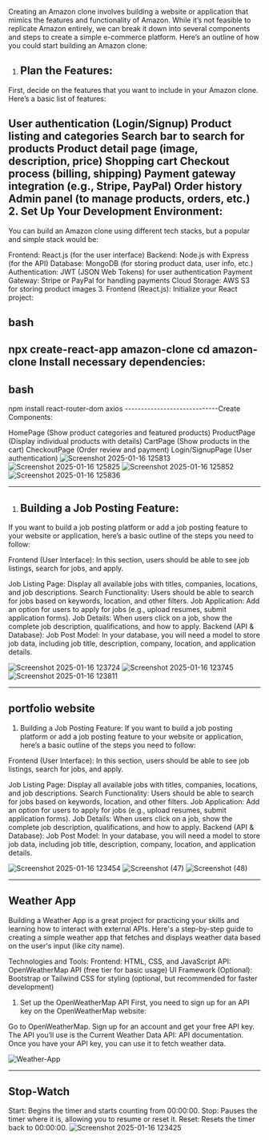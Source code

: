 Creating an Amazon clone involves building a website or application that mimics the features and functionality of Amazon. While it’s not feasible to replicate Amazon entirely, we can break it down into several components and steps to create a simple e-commerce platform. Here’s an outline of how you could start building an Amazon clone:

1. Plan the Features:
   -----------------------------------------
First, decide on the features that you want to include in your Amazon clone. Here’s a basic list of features:

User authentication (Login/Signup)
Product listing and categories
Search bar to search for products
Product detail page (image, description, price)
Shopping cart
Checkout process (billing, shipping)
Payment gateway integration (e.g., Stripe, PayPal)
Order history
Admin panel (to manage products, orders, etc.)
2. Set Up Your Development Environment:
---------------------------------------------
You can build an Amazon clone using different tech stacks, but a popular and simple stack would be:

Frontend: React.js (for the user interface)
Backend: Node.js with Express (for the API)
Database: MongoDB (for storing product data, user info, etc.)
Authentication: JWT (JSON Web Tokens) for user authentication
Payment Gateway: Stripe or PayPal for handling payments
Cloud Storage: AWS S3 for storing product images
3. Frontend (React.js):
Initialize your React project:

bash
----------------------
npx create-react-app amazon-clone
cd amazon-clone
Install necessary dependencies:
---------------------------------
bash
--------------------------------
npm install react-router-dom axios
-----------------------------Create Components:

HomePage (Show product categories and featured products)
ProductPage (Display individual products with details)
CartPage (Show products in the cart)
CheckoutPage (Order review and payment)
Login/SignupPage (User authentication)
![Screenshot 2025-01-16 125813](https://github.com/user-attachments/assets/2aef18b1-edf7-44b8-9647-8af3b83da201)
![Screenshot 2025-01-16 125825](https://github.com/user-attachments/assets/9cebdc25-55e1-4379-b169-c112006433e7)
![Screenshot 2025-01-16 125852](https://github.com/user-attachments/assets/d0f31922-bb81-4079-88ac-e830334ce410)
![Screenshot 2025-01-16 125836](https://github.com/user-attachments/assets/0088fa0a-fb75-4618-bda8-8c89721b28df)

-----------------------------------------------------------------------------
1. Building a Job Posting Feature:
   ---------------------------------------------
If you want to build a job posting platform or add a job posting feature to your website or application, here’s a basic outline of the steps you need to follow:

Frontend (User Interface):
In this section, users should be able to see job listings, search for jobs, and apply.

Job Listing Page: Display all available jobs with titles, companies, locations, and job descriptions.
Search Functionality: Users should be able to search for jobs based on keywords, location, and other filters.
Job Application: Add an option for users to apply for jobs (e.g., upload resumes, submit application forms).
Job Details: When users click on a job, show the complete job description, qualifications, and how to apply.
Backend (API & Database):
Job Post Model: In your database, you will need a model to store job data, including job title, description, company, location, and application details.

![Screenshot 2025-01-16 123724](https://github.com/user-attachments/assets/54493d71-c9b4-4c8f-85e1-265e8c932646)
![Screenshot 2025-01-16 123745](https://github.com/user-attachments/assets/66c08ab7-4840-494f-83ad-f881ba91bb06)
![Screenshot 2025-01-16 123811](https://github.com/user-attachments/assets/0a33e7db-3208-47c4-83e6-ec245b96b7cc)

--------------------------------------------------------------------------------------------
portfolio website
---------------
1. Building a Job Posting Feature:
If you want to build a job posting platform or add a job posting feature to your website or application, here’s a basic outline of the steps you need to follow:

Frontend (User Interface):
In this section, users should be able to see job listings, search for jobs, and apply.

Job Listing Page: Display all available jobs with titles, companies, locations, and job descriptions.
Search Functionality: Users should be able to search for jobs based on keywords, location, and other filters.
Job Application: Add an option for users to apply for jobs (e.g., upload resumes, submit application forms).
Job Details: When users click on a job, show the complete job description, qualifications, and how to apply.
Backend (API & Database):
Job Post Model: In your database, you will need a model to store job data, including job title, description, company, location, and application details.

![Screenshot 2025-01-16 123454](https://github.com/user-attachments/assets/65d5f3ee-2bd0-4b9c-b8ec-906a2cb82bb2)
![Screenshot (47)](https://github.com/user-attachments/assets/6fab618d-7d41-4f5d-b79c-79cc3718a64f)
![Screenshot (48)](https://github.com/user-attachments/assets/7d556359-7c93-436f-8388-a2663ace823c)


------------------------------------------------------------------------------
Weather App
----------------
Building a Weather App is a great project for practicing your skills and learning how to interact with external APIs. Here's a step-by-step guide to creating a simple weather app that fetches and displays weather data based on the user's input (like city name).

Technologies and Tools:
Frontend: HTML, CSS, and JavaScript
API: OpenWeatherMap API (free tier for basic usage)
UI Framework (Optional): Bootstrap or Tailwind CSS for styling (optional, but recommended for faster development)
1. Set up the OpenWeatherMap API
First, you need to sign up for an API key on the OpenWeatherMap website:

Go to OpenWeatherMap.
Sign up for an account and get your free API key.
The API you’ll use is the Current Weather Data API: API documentation.
Once you have your API key, you can use it to fetch weather data.

![Weather-App](https://github.com/user-attachments/assets/8b990d82-2233-43e2-86d0-5be7ad3d7868)

----------------------------------------------------
Stop-Watch
-------------
Start: Begins the timer and starts counting from 00:00:00.
Stop: Pauses the timer where it is, allowing you to resume or reset it.
Reset: Resets the timer back to 00:00:00.
![Screenshot 2025-01-16 123425](https://github.com/user-attachments/assets/da2eb584-a211-4ed6-9f14-0a8711adf61d)

